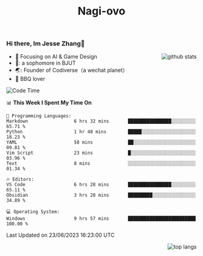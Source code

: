 

<!--
**Nagi-ovo/Nagi-ovo** is a ✨ _special_ ✨ repository because its `README.md` (this file) appears on your GitHub profile.

Here are some ideas to get you started:

- 🔭 I’m currently working on ...
- 🌱 I’m currently learning ...
- 👯 I’m looking to collaborate on ...
- 🤔 I’m looking for help with ...
- 💬 Ask me about ...
- 📫 How to reach me: ...
- 😄 Pronouns: ...
- ⚡ Fun fact: ...
-->
<h1 align="center">Nagi-ovo</h3>


<br />

 ### Hi there, Im Jesse Zhang👋

<img align='right' src="https://github-readme-stats-git-main-nagi-ovo.vercel.app/api?username=Nagi-ovo&count_private=true&show_icons=true&theme=dracula&hide_title=true" alt="github stats" />

- :orange_book: Focusing on AI & Game Design
- 🔬: a sophomore in BJUT
- 🌏: Founder of Codiverse（a wechat planet）
- :meat_on_bone: BBQ lover 


<!--START_SECTION:waka-->
![Code Time](http://img.shields.io/badge/Code%20Time-33%20hrs%2056%20mins-blue)

📊 **This Week I Spent My Time On** 

```text
💬 Programming Languages: 
Markdown                 6 hrs 32 mins       ████████████████░░░░░░░░░   65.71 % 
Python                   1 hr 48 mins        █████░░░░░░░░░░░░░░░░░░░░   18.23 % 
YAML                     58 mins             ██░░░░░░░░░░░░░░░░░░░░░░░   09.81 % 
Vim Script               23 mins             █░░░░░░░░░░░░░░░░░░░░░░░░   03.96 % 
Text                     8 mins              ░░░░░░░░░░░░░░░░░░░░░░░░░   01.34 % 

🔥 Editors: 
VS Code                  6 hrs 28 mins       ████████████████░░░░░░░░░   65.11 % 
Obsidian                 3 hrs 28 mins       █████████░░░░░░░░░░░░░░░░   34.89 % 

💻 Operating System: 
Windows                  9 hrs 57 mins       █████████████████████████   100.00 % 
```


 Last Updated on 23/06/2023 16:23:00 UTC
<!--END_SECTION:waka-->


<img align='right' src='https://github-readme-stats-git-main-nagi-ovo.vercel.app/api/top-langs/?username=Nagi-ovo&layout=compact' alt='top langs' />
<br />



